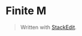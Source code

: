 # Finite M


> Written with [StackEdit](https://stackedit.io/).
<!--stackedit_data:
eyJoaXN0b3J5IjpbLTI4MDY3MjUzM119
-->